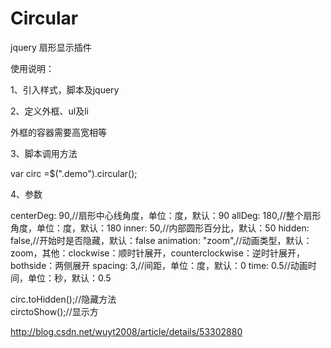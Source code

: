 ﻿# Circular
jquery 扇形显示插件

使用说明：

1、引入样式，脚本及jquery

2、定义外框、ul及li

外框的容器需要高宽相等

3、脚本调用方法

var circ =$(".demo").circular(); 

4、参数

centerDeg: 90,//扇形中心线角度，单位：度，默认：90
allDeg: 180,//整个扇形角度，单位：度，默认：180
inner: 50,//内部圆形百分比，默认：50
hidden: false,//开始时是否隐藏，默认：false
animation: "zoom",//动画类型，默认：zoom，其他：clockwise：顺时针展开，counterclockwise：逆时针展开，bothside：两侧展开
spacing: 3,//间距，单位：度，默认：0
time: 0.5//动画时间，单位：秒，默认：0.5


circ.toHidden();//隐藏方法  
circtoShow();//显示方  

http://blog.csdn.net/wuyt2008/article/details/53302880